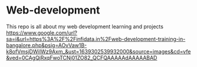 # Web-development

This repo is all about my web development learning and projects
https://www.google.com/url?sa=i&url=https%3A%2F%2Finfidata.in%2Fweb-development-training-in-bangalore.php&psig=AOvVaw1B-k8ofVmsjDWiIWz9Axm_&ust=1639302539932000&source=images&cd=vfe&ved=0CAgQjRxqFwoTCNj01ZO82_QCFQAAAAAdAAAAABAD
